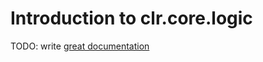 # Introduction to clr.core.logic

TODO: write [great documentation](http://jacobian.org/writing/great-documentation/what-to-write/)
